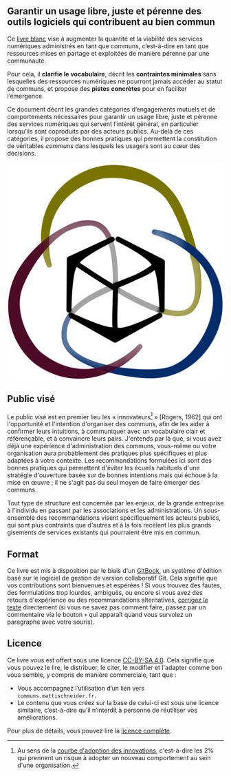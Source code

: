 ## Garantir un usage libre, juste et pérenne des outils logiciels qui contribuent au bien commun

Ce [livre blanc](https://fr.wikipedia.org/wiki/Livre_blanc) vise à augmenter la quantité et la viabilité des services numériques administrés en tant que communs, c’est-à-dire en tant que ressources mises en partage et exploitées de manière pérenne par une communauté.

Pour cela, il **clarifie le vocabulaire**, décrit les **contraintes minimales** sans lesquelles des ressources numériques ne pourront jamais accéder au statut de communs, et propose des **pistes concrètes** pour en faciliter l’émergence.

Ce document décrit les grandes catégories d’engagements mutuels et de comportements nécessaires pour garantir un usage libre, juste et pérenne des services numériques qui servent l’intérêt général, en particulier lorsqu’ils sont coproduits par des acteurs publics. Au-delà de ces catégories, il propose des bonnes pratiques qui permettent la constitution de véritables _communs_ dans lesquels les usagers sont au cœur des décisions.

![](/assets/logo-communs-numeriques.png)

## Public visé

Le public visé est en premier lieu les « innovateurs[^1] »  \[Rogers, 1962\] qui ont l'opportunité et l'intention d'organiser des communs, afin de les aider à confirmer leurs intuitions, à communiquer avec un vocabulaire clair et référençable, et à convaincre leurs pairs. J'entends par là que, si vous avez déjà une expérience d'administration des communs, vous-même ou votre organisation aura probablement des pratiques plus spécifiques et plus adaptées à votre contexte. Les recommandations formulées ici sont des bonnes pratiques qui permettent d'éviter les écueils habituels d'une stratégie d'ouverture basée sur de bonnes intentions mais qui échoue à la mise en œuvre ; il ne s'agit pas du seul moyen de faire émerger des communs.

Tout type de structure est concernée par les enjeux, de la grande entreprise à l'individu en passant par les associations et les administrations. Un sous-ensemble des recommandations visent spécifiquement les acteurs publics, qui sont plus contraints que d'autres et à la fois recèlent les plus grands gisements de services existants qui pourraient être mis en commun.

## Format

Ce livre est mis à disposition par le biais d'un [GitBook](https://www.gitbook.com), un système d'édition basé sur le logiciel de gestion de version collaboratif Git. Cela signifie que vos contributions sont bienvenues et espérées ! Si vous trouvez des fautes, des formulations trop lourdes, ambiguës, ou encore si vous avez des retours d'expérience ou des recommandations alternatives, [corrigez le texte](https://github.com/MattiSG/construire-communs-numeriques) directement \(si vous ne savez pas comment faire, passez par un commentaire via le bouton `+` qui apparaît quand vous survolez un paragraphe avec votre souris\).

## Licence

Ce livre vous est offert sous une licence [CC-BY-SA 4.0](https://creativecommons.org/licenses/by-sa/4.0/deed.fr). Cela signifie que vous pouvez le lire, le distribuer, le citer, le modifier et l'adapter comme bon vous semble, y compris de manière commerciale, tant que :

- Vous accompagnez l’utilisation d’un lien vers `communs.mattischneider.fr`.
- Le contenu que vous créez sur la base de celui-ci est sous une licence similaire, c’est-à-dire qu’il n’interdit à personne de réutiliser vos améliorations.

Pour plus de détails, vous pouvez lire la [licence complète](https://creativecommons.org/licenses/by-sa/4.0/deed.fr).


[^1]: Au sens de la [courbe d'adoption des innovations](https://www.lescahiersdelinnovation.com/2016/02/la-courbe-de-diffusion-de-l-innovation-selon-roger/), c'est-à-dire les 2% qui prennent un risque à adopter un nouveau comportement au sein d'une organisation.

